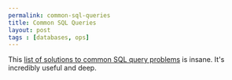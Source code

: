 ```yaml
---
permalink: common-sql-queries
title: Common SQL Queries
layout: post
tags : [databases, ops]
---
```





This [list of solutions to common SQL query problems](http://www.artfulsoftware.com/infotree/queries.php?&bw=1280) is insane. It's incredibly
useful and deep.


